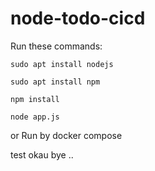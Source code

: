 # node-todo-cicd

Run these commands:


`sudo apt install nodejs`


`sudo apt install npm`


`npm install`

`node app.js`

or Run by docker compose

test
okau
bye
..
